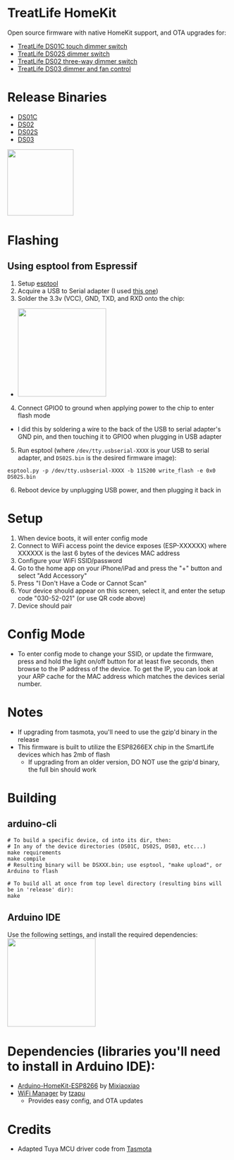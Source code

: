 # TreatLife HomeKit
Open source firmware with native HomeKit support, and OTA upgrades for:
* [TreatLife DS01C touch dimmer switch](https://smile.amazon.com/dp/B07PJTLB7Z)
* [TreatLife DS02S dimmer switch](https://smile.amazon.com/dp/B07YKFSWJN)
* [TreatLife DS02 three-way dimmer switch](https://smile.amazon.com/dp/B08R89VNMV)
* [TreatLife DS03 dimmer and fan control](https://smile.amazon.com/dp/B086PPRWL7)

# Release Binaries
* [DS01C](https://github.com/paullj1/TreatLife-HomeKit/releases/latest/download/DS01C.bin)
* [DS02](https://github.com/paullj1/TreatLife-HomeKit/releases/latest/download/DS02.bin)
* [DS02S](https://github.com/paullj1/TreatLife-HomeKit/releases/latest/download/DS02S.bin)
* [DS03](https://github.com/paullj1/TreatLife-HomeKit/releases/latest/download/DS03.bin)

<img src="https://github.com/paullj1/TreatLife-HomeKit/raw/main/qrcode.svg" width="150" />

# Flashing
## Using esptool from Espressif
1. Setup [esptool](https://github.com/espressif/esptool)
2. Acquire a USB to Serial adapter (I used [this one](https://www.amazon.com/dp/B07VV4B2MJ))
3. Solder the 3.3v (VCC), GND, TXD, and RXD onto the chip:
  * <img src="https://github.com/paullj1/TreatLife-HomeKit/raw/main/Images/Flash.jpg" width="200" />
4. Connect GPIO0 to ground when applying power to the chip to enter flash mode
  * I did this by soldering a wire to the back of the USB to serial adapter's GND pin, and then touching it to GPIO0 when plugging in USB adapter
5. Run esptool (where `/dev/tty.usbserial-XXXX` is your USB to serial adapter, and `DS02S.bin` is the desired firmware image):
```
esptool.py -p /dev/tty.usbserial-XXXX -b 115200 write_flash -e 0x0 DS02S.bin
```
6. Reboot device by unplugging USB power, and then plugging it back in

# Setup
1. When device boots, it will enter config mode
2. Connect to WiFi access point the device exposes (ESP-XXXXXX) where XXXXXX is the last 6 bytes of the devices MAC address
3. Configure your WiFi SSID/password
4. Go to the home app on your iPhone/iPad and press the "+" button and select "Add Accessory"
5. Press "I Don't Have a Code or Cannot Scan"
6. Your device should appear on this screen, select it, and enter the setup code "030-52-021" (or use QR code above)
7. Device should pair

# Config Mode
* To enter config mode to change your SSID, or update the firmware, press and hold the light on/off button for at least five seconds, then browse to the IP address of the device.  To get the IP, you can look at your ARP cache for the MAC address which matches the devices serial number. 

# Notes
* If upgrading from tasmota, you'll need to use the gzip'd binary in the release
* This firmware is built to utilize the ESP8266EX chip in the SmartLife devices
  which has 2mb of flash
  * If upgrading from an older version, DO NOT use the gzip'd binary, the full
    bin should work

# Building
## arduino-cli
```
# To build a specific device, cd into its dir, then:
# In any of the device directories (DS01C, DS02S, DS03, etc...)
make requirements
make compile
# Resulting binary will be DSXXX.bin; use esptool, "make upload", or Arduino to flash

# To build all at once from top level directory (resulting bins will be in 'release' dir):
make
```

## Arduino IDE
Use the following settings, and install the required dependencies:<br />
<img src="https://github.com/paullj1/TreatLife-HomeKit/raw/main/Images/Arduino%20Settings.png" width="200" />

# Dependencies (libraries you'll need to install in Arduino IDE):
* [Arduino-HomeKit-ESP8266](https://github.com/Mixiaoxiao/Arduino-HomeKit-ESP8266) by [Mixiaoxiao](https://github.com/Mixiaoxiao)
* [WiFi Manager](https://github.com/tzapu/WiFiManager) by [tzapu](https://github.com/tzapu)
  * Provides easy config, and OTA updates

# Credits
* Adapted Tuya MCU driver code from [Tasmota](https://tasmota.github.io/docs/)
